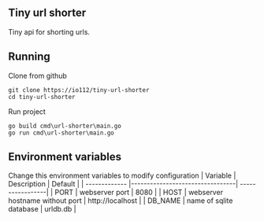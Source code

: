 ## Tiny url shorter

Tiny api for shorting urls.

## Running
Clone from github
```shell
git clone https://io112/tiny-url-shorter
cd tiny-url-shorter
```
Run project
```shell
go build cmd\url-shorter\main.go
go run cmd\url-shorter\main.go
```

## Environment variables
Change this environment variables to modify configuration
| Variable      | Description                     | Default          |
| ------------- |---------------------------------| -----------------|
| PORT          | webserver port                  | 8080             |
| HOST          | webserver hostname without port | http://localhost |
| DB_NAME       | name of sqlite database         |    urldb.db      |
